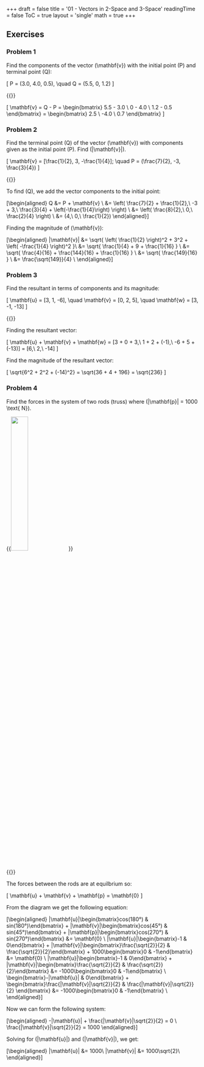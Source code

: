 +++
draft = false
title = '01 - Vectors in 2-Space and 3-Space'
readingTime = false
ToC = true
layout = 'single'
math = true
+++

## Exercises

### Problem 1

Find the components of the vector \(\mathbf{v}\) with the initial point \(P\) and terminal point \(Q\):

\[
  P = (3.0, 4.0, 0.5), \quad Q = (5.5, 0, 1.2)
\]

{{<divider>}}

\[
  \mathbf{v} = Q - P = 
  \begin{bmatrix}
  5.5 - 3.0 \\
  0 - 4.0 \\
  1.2 - 0.5
  \end{bmatrix} =
  \begin{bmatrix}
  2.5 \\
  -4.0 \\
  0.7
  \end{bmatrix}
\]

### Problem 2

Find the terminal point \(Q\) of the vector \(\mathbf{v}\) with components given as the initial point \(P\). Find \(|\mathbf{v}|\).

\[
  \mathbf{v} = [\frac{1}{2}, 3, -\frac{1}{4}]; \quad P = (\frac{7}{2}, -3, \frac{3}{4})
\]

{{<divider>}}

To find \(Q\), we add the vector components to the initial point:

\[\begin{aligned}
Q &= P + \mathbf{v} \\
&= \left( \frac{7}{2} + \frac{1}{2},\ -3 + 3,\ \frac{3}{4} + \left(-\frac{1}{4}\right) \right) \\
&= \left( \frac{8}{2},\ 0,\ \frac{2}{4} \right) \\
&= (4,\ 0,\ \frac{1}{2})
\end{aligned}\]

Finding the magnitude of \(\mathbf{v}\):

\[\begin{aligned}
|\mathbf{v}| &= \sqrt{ \left( \frac{1}{2} \right)^2 + 3^2 + \left( -\frac{1}{4} \right)^2 }\\
&= \sqrt{ \frac{1}{4} + 9 + \frac{1}{16} } \\
&= \sqrt{ \frac{4}{16} + \frac{144}{16} + \frac{1}{16} } \\
&= \sqrt{ \frac{149}{16} } \\
&= \frac{\sqrt{149}}{4} \\
\end{aligned}\]

### Problem 3

Find the resultant in terms of components and its magnitude:

\[
  \mathbf{u} = [3, 1, -6], \quad
  \mathbf{v} = [0, 2, 5], \quad
  \mathbf{w} = [3, -1, -13]
\]

{{<divider>}}

Finding the resultant vector:

\[
\mathbf{u} + \mathbf{v} + \mathbf{w} = [3 + 0 + 3,\ 1 + 2 + (-1),\ -6 + 5 + (-13)] = [6,\ 2,\ -14]
\]

Find the magnitude of the resultant vector:

\[
\sqrt{6^2 + 2^2 + (-14)^2} = \sqrt{36 + 4 + 196} = \sqrt{236}
\]

### Problem 4

Find the forces in the system of two rods (truss) where \(|\mathbf{p}| = 1000 \text{ N}\).

{{<image src="./problem4-diagram.png" position="center" width="30%" height="30%">}}

{{<divider>}}

The forces between the rods are at equilbrium so:

\[
\mathbf{u} + \mathbf{v} + \mathbf{p} = \mathbf{0}
\]

From the diagram we get the following equation:

\[\begin{aligned}
  |\mathbf{u}|\begin{bmatrix}cos(180°) & sin(180°)\end{bmatrix} + |\mathbf{v}|\begin{bmatrix}cos(45°) & sin(45°)\end{bmatrix} + |\mathbf{p}|\begin{bmatrix}cos(270°) & sin(270°)\end{bmatrix} &= \mathbf{0} \\
  |\mathbf{u}|\begin{bmatrix}-1 & 0\end{bmatrix} + |\mathbf{v}|\begin{bmatrix}\frac{\sqrt{2}}{2} & \frac{\sqrt{2}}{2}\end{bmatrix} + 1000\begin{bmatrix}0 & -1\end{bmatrix} &= \mathbf{0} \\
  |\mathbf{u}|\begin{bmatrix}-1 & 0\end{bmatrix} + |\mathbf{v}|\begin{bmatrix}\frac{\sqrt{2}}{2} & \frac{\sqrt{2}}{2}\end{bmatrix} &= -1000\begin{bmatrix}0 & -1\end{bmatrix} \\
  \begin{bmatrix}-|\mathbf{u}| & 0\end{bmatrix} + \begin{bmatrix}\frac{|\mathbf{v}|\sqrt{2}}{2} & \frac{|\mathbf{v}|\sqrt{2}}{2} \end{bmatrix} &= -1000\begin{bmatrix}0 & -1\end{bmatrix} \\
\end{aligned}\]

Now we can form the following system:

\[\begin{aligned}
  -|\mathbf{u}| + \frac{|\mathbf{v}|\sqrt{2}}{2} = 0 \\
  \frac{|\mathbf{v}|\sqrt{2}}{2} = 1000
\end{aligned}\]

Solving for \(|\mathbf{u}|\) and \(|\mathbf{v}|\), we get:

\[\begin{aligned}
  |\mathbf{u}| &= 1000\\
  |\mathbf{v}| &= 1000\sqrt{2}\\
\end{aligned}\]
